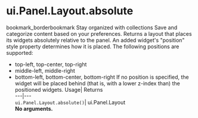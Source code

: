  
#  ui.Panel.Layout.absolute 
bookmark_borderbookmark Stay organized with collections  Save and categorize content based on your preferences. 
Returns a layout that places its widgets absolutely relative to the panel. 
An added widget's "position" style property determines how it is placed. The following positions are supported:
- top-left, top-center, top-right
- middle-left, middle-right
- bottom-left, bottom-center, bottom-right
If no position is specified, the widget will be placed behind (that is, with a lower z-index than) the positioned widgets.
Usage| Returns  
---|---  
`ui.Panel.Layout.absolute()`| ui.Panel.Layout  
**No arguments.**
